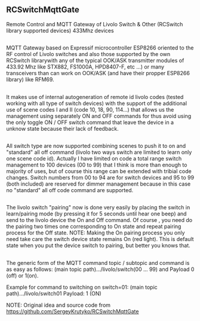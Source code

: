 ## RCSwitchMqttGate
Remote Control and MQTT Gateway of Livolo Switch & Other (RCSwitch library supported devices) 433Mhz devices
##
MQTT Gateway based on Expressif microcontroller ESP8266 oriented to the RF control of Livolo switches and also those supported by the own RCSwitch librarywith any of the typical OOK/ASK transmitter modules of 433.92 Mhz like STX882, FS1000A, HPD8407-F, etc ...) or many transceivers than can work on OOK/ASK (and have their propper ESP8266 library) like RFM69.
##
It makes use of internal autogeneration of remote id livolo codes (tested working with all type of switch devices) with the support of the additional use of scene codes I and II (code 10, 18, 90, 114...) that allows us the management using separately ON and OFF commands for thus avoid using the only toggle ON / OFF switch command that leave the device in a unknow state because their lack of feedback.
##
All switch type are now supported combining scenes to push it to on and "standard" all off command (livolo two ways switch are limited to learn only one scene code id).
Actually I have limited on code a total range switch management to 100 devices (00 to 99) that I think is more than enough to majority of uses, but of course this range can be extended with tribial code changes.
Switch numbers from 00 to 94 are for switch devices and 95 to 99 (both included) are reserved for dimmer management because in this case no "standard" all off code command are supported.
##
The livolo switch "pairing" now is done very easily by placing the switch in learn/pairing mode (by pressing it for 5 seconds until hear one beep) and send to the livolo device the On and Off command. Of course , you need do the pairing two times one corresponding to On state and repeat pairing process for the Off state.
NOTE: Making the On pairing process you only need take care the switch device state remains On (red light). This is default state when you put the device switch to pairing, but better you knows that.
##

The generic form of the MQTT command topic / subtopic and command is as easy as follows:
(main topic path).../livolo/switch(00 ... 99)  and Payload 0 (off) or 1(on).

Example for command to switching on switch=01:
(main topic path).../livolo/switch01
Payload: 1 (ON)

NOTE: Original idea and source code from https://github.com/SergeyKrutyko/RCSwitchMqttGate
